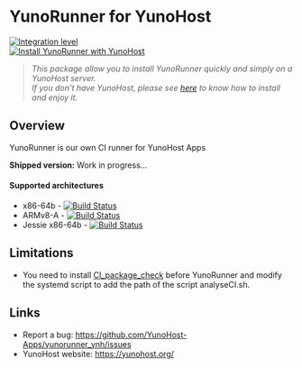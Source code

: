 # YunoRunner for YunoHost

[![Integration level](https://dash.yunohost.org/integration/APP.svg)](https://dash.yunohost.org/appci/app/yunorunner)  
[![Install YunoRunner with YunoHost](https://install-app.yunohost.org/install-with-yunohost.png)](https://install-app.yunohost.org/?app=yunorunner)

> *This package allow you to install YunoRunner quickly and simply on a YunoHost server.  
If you don't have YunoHost, please see [here](https://yunohost.org/#/install) to know how to install and enjoy it.*

## Overview
YunoRunner is our own CI runner for YunoHost Apps

**Shipped version:** Work in progress...

#### Supported architectures

* x86-64b - [![Build Status](https://ci-apps.yunohost.org/jenkins/job/APP%20(Community)/badge/icon)](https://ci-apps.yunohost.org/jenkins/job/yunorunner%20(Community)/)
* ARMv8-A - [![Build Status](https://ci-apps.yunohost.org/jenkins/job/APP%20(Community)%20(%7EARM%7E)/badge/icon)](https://ci-apps.yunohost.org/jenkins/job/yunorunner%20(Community)%20(%7EARM%7E)/)
* Jessie x86-64b - [![Build Status](https://ci-stretch.nohost.me/jenkins/job/leed%20(Community)/badge/icon)](https://ci-stretch.nohost.me/jenkins/job/yunorunner%20(Community)/)

## Limitations

* You need to install [CI_package_check](https://github.com/YunoHost/CI_package_check) before YunoRunner and modify the systemd script to add the path of the script analyseCI.sh.

## Links

 * Report a bug: https://github.com/YunoHost-Apps/yunorunner_ynh/issues
 * YunoHost website: https://yunohost.org/
